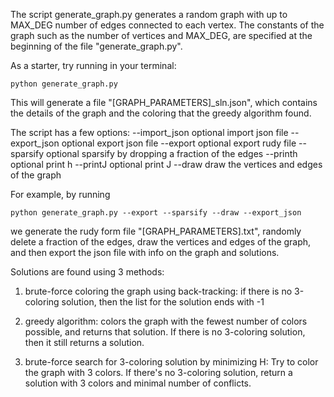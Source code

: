 The script generate_graph.py generates a random graph with up to MAX_DEG 
number of edges connected to each vertex. The constants of the graph such as 
the number of vertices and MAX_DEG, are specified at the beginning of the 
file "generate_graph.py".

As a starter, try running in your terminal:

	python generate_graph.py

This will generate a file "[GRAPH_PARAMETERS]_sln.json", which contains the 
details of the graph and the coloring that the greedy algorithm found. 

The script has a few options:
  --import_json		optional import json file
  --export_json		optional export json file
  --export    		optional export rudy file
  --sparsify  		optional sparsify by dropping a fraction of the edges
  --printh    		optional print h
  --printJ    		optional print J
  --draw      		draw the vertices and edges of the graph

For example, by running

	python generate_graph.py --export --sparsify --draw --export_json

we generate the rudy form file "[GRAPH_PARAMETERS].txt", 
randomly delete a fraction of the edges, draw the vertices and edges 
of the graph, and then export the json file with info on the graph and 
solutions.

Solutions are found using 3 methods: 
1. brute-force coloring the graph using back-tracking: 
	if there is no 3-coloring solution, then the list for the solution 
	ends with -1

2. greedy algorithm: 
	colors the graph with the fewest number of colors possible, and 
	returns that solution. If there is no 3-coloring solution, then it 
	still returns a solution.

3. brute-force search for 3-coloring solution by minimizing H: 
	Try to color the graph with 3 colors. If there's no 3-coloring solution,
	return a solution with 3 colors and minimal number of conflicts.